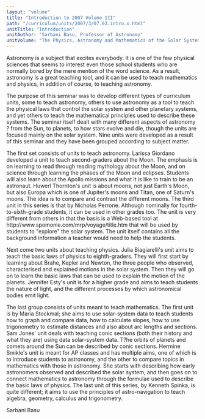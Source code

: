```yaml
---
layout: "volume"
title: "Introduction to 2007 Volume III"
path: "/curriculum/units/2007/3/07.03.intro.x.html"
unitTitle: "Introduction"
unitAuthor: "Sarbani Basu, Professor of Astronomy"
unitVolume: "The Physics, Astronomy and Mathematics of the Solar System"
---
```

<body>
<p>
Astronomy is a subject that excites everybody. It is one of the few physical sciences that seems to interest even those school students who are normally bored by the mere mention of the word science. As a result, astronomy is a great teaching tool, and it can be used to teach mathematics and physics, in addition of course, to teaching astronomy.
</p>
<p>
The purpose of this seminar was to develop different types of curriculum units, some to teach astronomy, others to use astronomy as a tool to teach the physical laws that control the solar system and other planetary systems, and yet others to teach the mathematical principles used to describe these systems. The seminar itself dealt with many different aspects of astronomy ? from the Sun, to planets, to how stars evolve and die, though the units are focused mainly on the solar system. Nine units were developed as a result of this seminar and they have been grouped according to subject matter.
</p>
<p>
The first set consists of units to teach astronomy. Larissa Giordano developed a unit to teach second-graders about the Moon. The emphasis is on learning to read through reading mythology about the Moon, and on science through learning the phases of the Moon and eclipses. Students will also learn about the Apollo missions and what it is like to train to be an astronaut. Huwerl Thornton's unit is about moons, not just Earth's Moon, but also Europa which is one of Jupiter's moons and Titan, one of Saturn's moons. The idea is to compare and contrast the different moons. The third unit in this series is that by Nicholas Perrone. Although nominally for fourth-to-sixth-grade students, it can be used in other grades too. The unit is very different from others in that the basis is a Web-based tool at http://www.spomonie.com/mrp/voyage/title.htm that will be used by students to "explore" the solar system. The unit itself contains all the background information a teacher would need to help the students.
</p>
<p>
Next come two units about teaching physics. Julia Biagiarelli's unit aims to teach the basic laws of physics to eighth-graders. They will first start by learning about Brahe, Kepler and Newton, the three people who observed, characterised and explained motions in the solar system. Then they will go on to learn the basic laws that can be used to explain the motion of the planets. Jennifer Esty's unit is for a higher grade and aims to teach students the nature of light, and the different processes by which astronomical bodies emit light.
</p>
<p>
The last group consists of units meant to teach mathematics. The first unit is by Maria Stockmal; she aims to use solar-system data to teach students how to graph and compare data, how to calculate slopes, how to use trigonometry to estimate distances and also about arc lengths and sections. Sam Jones' unit deals with teaching conic sections (both their history and what they are) using data solar-system data. T?he orbits of planets and comets around the Sun can be described by conic sections. Hermine Smikle's unit is meant for AP classes and has multiple aims, one of which is to introduce students to astronomy, and the other to compare topics in mathematics with those in astronomy. She starts with describing how early astronomers observed and described the solar system, and then goes on to connect mathematics to astronomy through the formulae used to describe the basic laws of physics. The last unit of this series, by Kenneth Spinka, is quite different; it aims to use the principles of astro-navigation to teach algebra, geometry, calculus and trigonometry.
</p>
<p>
Sarbani Basu
</p>
</body>
